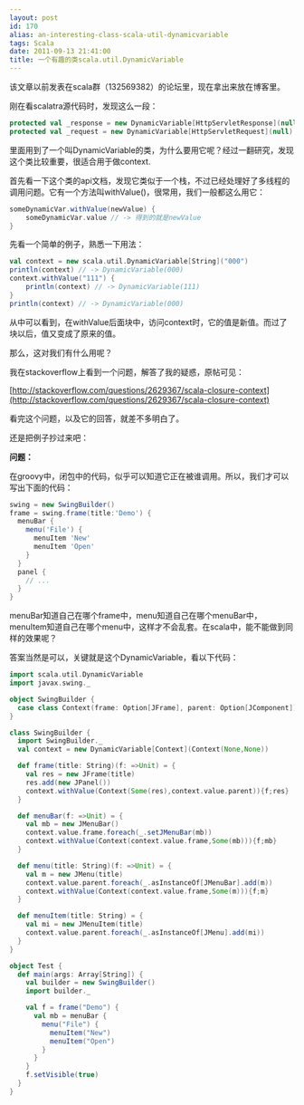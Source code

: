 ```yaml
---
layout: post
id: 170
alias: an-interesting-class-scala-util-dynamicvariable
tags: Scala
date: 2011-09-13 21:41:00
title: 一个有趣的类scala.util.DynamicVariable
---
```


该文章以前发表在scala群（132569382）的论坛里，现在拿出来放在博客里。

刚在看scalatra源代码时，发现这么一段：

```scala
protected val _response = new DynamicVariable[HttpServletResponse](null)
protected val _request = new DynamicVariable[HttpServletRequest](null)
```

里面用到了一个叫DynamicVariable的类，为什么要用它呢？经过一翻研究，发现这个类比较重要，很适合用于做context.

首先看一下这个类的api文档，发现它类似于一个栈，不过已经处理好了多线程的调用问题。它有一个方法叫withValue()，很常用，我们一般都这么用它：

```scala
someDynamicVar.withValue(newValue) {
    someDynamicVar.value // -> 得到的就是newValue
}
```

先看一个简单的例子，熟悉一下用法：

```scala
val context = new scala.util.DynamicVariable[String]("000")
println(context) // -> DynamicVariable(000)
context.withValue("111") {
    println(context) // -> DynamicVariable(111)
}
println(context) // -> DynamicVariable(000)
```

从中可以看到，在withValue后面块中，访问context时，它的值是新值。而过了块以后，值又变成了原来的值。

那么，这对我们有什么用呢？

我在stackoverflow上看到一个问题，解答了我的疑惑，原帖可见：

[http://stackoverflow.com/questions/2629367/scala-closure-context](http://stackoverflow.com/questions/2629367/scala-closure-context)

看完这个问题，以及它的回答，就差不多明白了。

还是把例子抄过来吧：

**问题：** 

在groovy中，闭包中的代码，似乎可以知道它正在被谁调用。所以，我们才可以写出下面的代码：

```groovy
swing = new SwingBuilder()
frame = swing.frame(title:'Demo') {
  menuBar {
    menu('File') {
      menuItem 'New'
      menuItem 'Open'
    }
  }
  panel {
    // ...
  }
}
```

menuBar知道自己在哪个frame中，menu知道自己在哪个menuBar中，menuItem知道自己在哪个menu中，这样才不会乱套。在scala中，能不能做到同样的效果呢？

答案当然是可以，关键就是这个DynamicVariable，看以下代码：

```scala
import scala.util.DynamicVariable
import javax.swing._

object SwingBuilder {
  case class Context(frame: Option[JFrame], parent: Option[JComponent])
}

class SwingBuilder {
  import SwingBuilder._
  val context = new DynamicVariable[Context](Context(None,None))

  def frame(title: String)(f: =>Unit) = {
    val res = new JFrame(title)
    res.add(new JPanel())
    context.withValue(Context(Some(res),context.value.parent)){f;res}
  }

  def menuBar(f: =>Unit) = {
    val mb = new JMenuBar()
    context.value.frame.foreach(_.setJMenuBar(mb))
    context.withValue(Context(context.value.frame,Some(mb))){f;mb}
  }

  def menu(title: String)(f: =>Unit) = {
    val m = new JMenu(title)
    context.value.parent.foreach(_.asInstanceOf[JMenuBar].add(m))
    context.withValue(Context(context.value.frame,Some(m))){f;m}
  }

  def menuItem(title: String) = {
    val mi = new JMenuItem(title)
    context.value.parent.foreach(_.asInstanceOf[JMenu].add(mi))
  }
}

object Test {
  def main(args: Array[String]) {
    val builder = new SwingBuilder()
    import builder._

    val f = frame("Demo") {
      val mb = menuBar {
        menu("File") {
          menuItem("New")
          menuItem("Open")
        }
      }
    }
    f.setVisible(true)
  }
}
```
